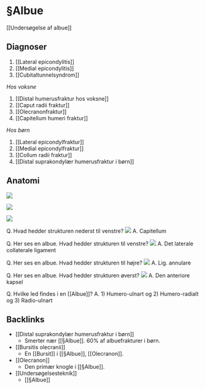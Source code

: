# §Albue
[[Undersøgelse af albue]]

## Diagnoser
1. [[Lateral epicondylitis]]
2. [[Medial epicondylitis]]
3. [[Cubitaltunnelsyndrom]]



*Hos voksne*
1. [[Distal humerusfraktur hos voksne]]
2. [[Caput radii fraktur]]
3. [[Olecranonfraktur]]
4. [[Capitellum humeri fraktur]]

*Hos børn*
1. [[Lateral epicondylfraktur]]
2. [[Medial epicondylfraktur]]
3. [[Collum radii fraktur]]
4. [[Distal suprakondylær humerusfraktur i børn]]

## Anatomi
![](BearImages/E0B5886A-00F8-4346-9D35-8B88A9DCC701-19264-000029F1600832F4/3B3C0BAC-0AEB-4DAF-87AB-DA7E837B7B67.png)

![](BearImages/47671970-10FC-4A71-A725-A3C06AE01260-19264-000029F4B3F18084/7CCF3504-4BFA-44B2-AE62-653F10B458DA.png)

![](BearImages/E73A04E0-CAF9-48DE-A1AB-66BB3A1D36A9-19264-000029F5A1B4EF94/8886EEB0-5832-4127-AD13-1F9A60D60D1B.png)

Q. Hvad hedder strukturen nederst til venstre?
![](BearImages/21DDEC14-B3BE-4ECC-BA14-3E5BA0DE5D97-19264-000029FE7C83CB43/280956BB-C36E-4D3F-87D6-B0342D651C90.png)
A. Capitellum

Q. Her ses en albue. Hvad hedder strukturen til venstre?
![](BearImages/2581ADFC-1BDF-4BE9-A2A4-6FEFC0555D15-19264-00002A07BE4BB084/00B28808-C4AE-4316-82E6-FF05EA8EF49F.png)
A. Det laterale collaterale ligament

Q. Her ses en albue. Hvad hedder strukturen til højre?
![](BearImages/94FFABA5-E8CF-4F02-9EAE-534EB829C628-19264-00002A0DD984F0AD/00B28808-C4AE-4316-82E6-FF05EA8EF49F.png)
A. Lig. annulare

Q. Her ses en albue. Hvad hedder strukturen øverst?
![](BearImages/2DE62EEA-C23D-4051-AB9C-8DD4F24F7F45-19264-00002A0F5B8B69CD/A608E2DB-50C8-4B7D-8E34-AD652B08C235.png)
A. Den anteriore kapsel

Q. Hvilke led findes i en [[Albue]]?
A. 1) Humero-ulnart og 2) Humero-radialt og 3) Radio-ulnart

## Backlinks
* [[Distal suprakondylær humerusfraktur i børn]]
	* Smerter nær [[§Albue]]. 60% af albuefrakturer i børn.
* [[Bursitis olecranii]]
	* En [[Bursit]] i [[§Albue]], [[Olecranon]].
* [[Olecranon]]
	* Den primær knogle i [[§Albue]].
* [[Undersøgelsesteknik]]
	* [[§Albue]]

<!-- #anki/tag/med/Orto #anki/deck/Medicine -->

<!-- {BearID:8AEEBA0D-8438-4574-BCC5-CF0625515C06-85278-00006127BDC987AA} -->
